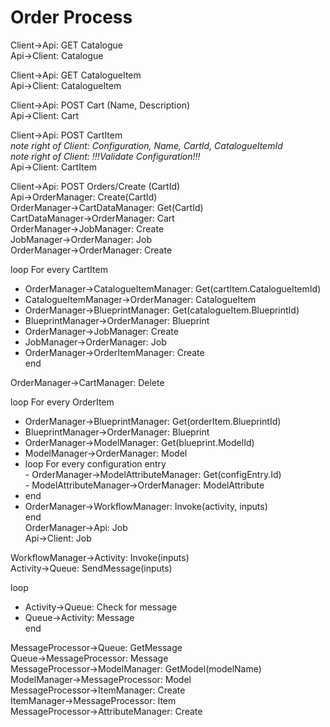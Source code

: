 # Order Process

Client->Api: GET Catalogue  
Api->Client: Catalogue

Client->Api: GET CatalogueItem  
Api->Client: CatalogueItem

Client->Api: POST Cart (Name, Description)  
Api->Client: Cart

Client->Api: POST CartItem  
_note right of Client: Configuration, Name, CartId, CatalogueItemId_  
_note right of Client: !!!Validate Configuration!!!_  
Api->Client: CartItem  

Client->Api: POST Orders/Create (CartId)  
Api->OrderManager: Create(CartId)  
OrderManager->CartDataManager: Get(CartId)  
CartDataManager->OrderManager: Cart  
OrderManager->JobManager: Create  
JobManager->OrderManager: Job  
OrderManager->OrderManager: Create

loop For every CartItem  
- OrderManager->CatalogueItemManager: Get(cartItem.CatalogueItemId)  
- CatalogueItemManager->OrderManager: CatalogueItem  
- OrderManager->BlueprintManager: Get(catalogueItem.BlueprintId)  
- BlueprintManager->OrderManager: Blueprint  
- OrderManager->JobManager: Create  
- JobManager->OrderManager: Job  
- OrderManager->OrderItemManager: Create  
end

OrderManager->CartManager: Delete  

loop For every OrderItem

- OrderManager->BlueprintManager: Get(orderItem.BlueprintId)  
- BlueprintManager->OrderManager: Blueprint  
- OrderManager->ModelManager: Get(blueprint.ModelId)  
- ModelManager->OrderManager: Model  
- loop For every configuration entry  
      - OrderManager->ModelAttributeManager: Get(configEntry.Id)  
      - ModelAttributeManager->OrderManager: ModelAttribute  
- end  
- OrderManager->WorkflowManager: Invoke(activity, inputs)  
end  
OrderManager->Api: Job  
Api->Client: Job

WorkflowManager->Activity: Invoke(inputs)  
Activity->Queue: SendMessage(inputs)


loop  
- Activity->Queue: Check for message  
- Queue->Activity: Message  
end

MessageProcessor->Queue: GetMessage  
Queue->MessageProcessor: Message  
MessageProcessor->ModelManager: GetModel(modelName)  
ModelManager->MessageProcessor: Model  
MessageProcessor->ItemManager: Create  
ItemManager->MessageProcessor: Item  
MessageProcessor->AttributeManager: Create
